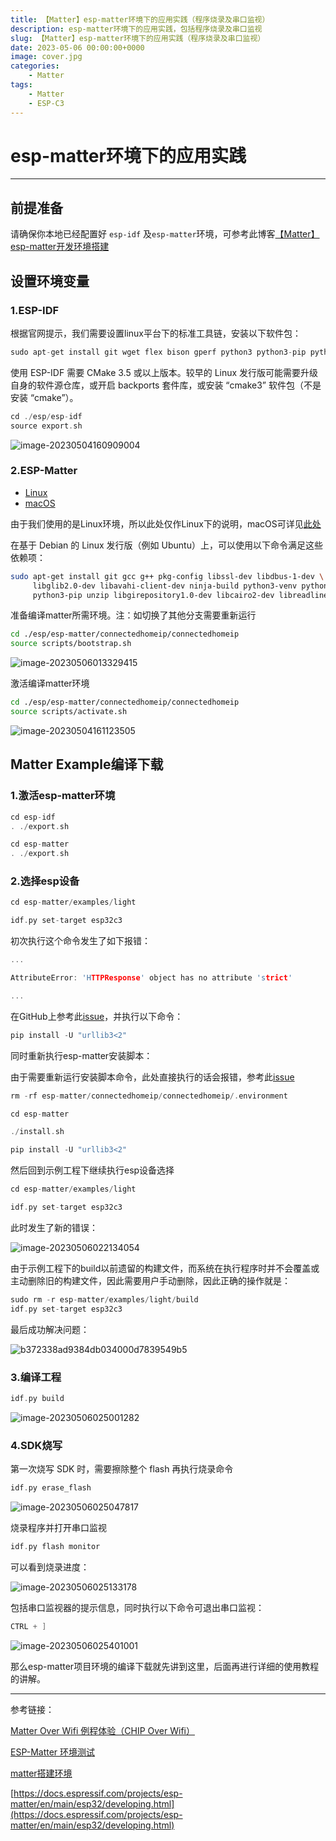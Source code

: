 ```yaml
---
title: 【Matter】esp-matter环境下的应用实践（程序烧录及串口监视）
description: esp-matter环境下的应用实践，包括程序烧录及串口监视
slug: 【Matter】esp-matter环境下的应用实践（程序烧录及串口监视）
date: 2023-05-06 00:00:00+0000
image: cover.jpg
categories:
    - Matter
tags:
    - Matter
    - ESP-C3
---
```




# esp-matter环境下的应用实践

---

## 前提准备

请确保你本地已经配置好 `esp-idf` 及`esp-matter`环境，可参考此博客[【Matter】esp-matter开发环境搭建](https://blog.csdn.net/qq_56914146/article/details/130484975?spm=1001.2014.3001.5501)

## 设置环境变量

### 1.ESP-IDF

根据官网提示，我们需要设置linux平台下的标准工具链，安装以下软件包：

```c
sudo apt-get install git wget flex bison gperf python3 python3-pip python3-setuptools cmake ninja-build ccache libffi-dev libssl-dev dfu-util libusb-1.0-0
```

使用 ESP-IDF 需要 CMake 3.5 或以上版本。较早的 Linux 发行版可能需要升级自身的软件源仓库，或开启 backports 套件库，或安装 “cmake3” 软件包（不是安装 “cmake”）。

```c
cd ./esp/esp-idf
source export.sh
```

![image-20230504160909004](https://raw.githubusercontent.com/kurisaW/picbed/main/img2023/202305041609281.png)

### 2.ESP-Matter

- [Linux](https://github.com/project-chip/connectedhomeip/blob/master/docs/guides/BUILDING.md#installing-prerequisites-on-linux)
- [macOS](https://github.com/project-chip/connectedhomeip/blob/master/docs/guides/BUILDING.md#installing-prerequisites-on-macos)

由于我们使用的是Linux环境，所以此处仅作Linux下的说明，macOS可详见[此处](https://github.com/project-chip/connectedhomeip/blob/master/docs/guides/BUILDING.md#installing-prerequisites-on-macos)

在基于 Debian 的 Linux 发行版（例如 Ubuntu）上，可以使用以下命令满足这些依赖项：

```bash
sudo apt-get install git gcc g++ pkg-config libssl-dev libdbus-1-dev \
     libglib2.0-dev libavahi-client-dev ninja-build python3-venv python3-dev \
     python3-pip unzip libgirepository1.0-dev libcairo2-dev libreadline-dev
```

准备编译matter所需环境。注：如切换了其他分支需要重新运行

```bash
cd ./esp/esp-matter/connectedhomeip/connectedhomeip
source scripts/bootstrap.sh
```

![image-20230506013329415](https://raw.githubusercontent.com/kurisaW/picbed/main/img2023/202305060133538.png)

激活编译matter环境

```bash
cd ./esp/esp-matter/connectedhomeip/connectedhomeip
source scripts/activate.sh
```

![image-20230504161123505](https://raw.githubusercontent.com/kurisaW/picbed/main/img2023/202305041611578.png)

## Matter Example编译下载

### 1.激活esp-matter环境

```c
cd esp-idf
. ./export.sh
```

```c
cd esp-matter 
. ./export.sh
```

### 2.选择esp设备

```c
cd esp-matter/examples/light

idf.py set-target esp32c3
```

初次执行这个命令发生了如下报错：

```c
...

AttributeError: 'HTTPResponse' object has no attribute 'strict'

...
```

在GitHub上参考此[issue](https://github.com/espressif/esp-idf/issues/11340)，并执行以下命令：

```c
pip install -U "urllib3<2"
```

同时重新执行esp-matter安装脚本：

由于需要重新运行安装脚本命令，此处直接执行的话会报错，参考此[issue](https://github.com/kurisaW/Summer-of-Open-Source/issues/7)

```c
rm -rf esp-matter/connectedhomeip/connectedhomeip/.environment

cd esp-matter

./install.sh
```

```c
pip install -U "urllib3<2"
```

然后回到示例工程下继续执行esp设备选择

```c
cd esp-matter/examples/light

idf.py set-target esp32c3
```

此时发生了新的错误：

![image-20230506022134054](https://raw.githubusercontent.com/kurisaW/picbed/main/img2023/202305060221146.png)

由于示例工程下的build以前遗留的构建文件，而系统在执行程序时并不会覆盖或主动删除旧的构建文件，因此需要用户手动删除，因此正确的操作就是：

```c
sudo rm -r esp-matter/examples/light/build
idf.py set-target esp32c3
```

最后成功解决问题：

![b372338ad9384db034000d7839549b5](https://user-images.githubusercontent.com/98592772/236539480-35af78e1-382f-4092-a25b-fb2a09004d0a.png)

### 3.编译工程

```c
idf.py build
```

![image-20230506025001282](https://raw.githubusercontent.com/kurisaW/picbed/main/img2023/202305060250998.png)

### 4.SDK烧写

第一次烧写 SDK 时，需要擦除整个 flash 再执行烧录命令

```c
idf.py erase_flash
```

![image-20230506025047817](https://raw.githubusercontent.com/kurisaW/picbed/main/img2023/202305060252819.png)

烧录程序并打开串口监视

```c
idf.py flash monitor
```

可以看到烧录进度：

![image-20230506025133178](https://raw.githubusercontent.com/kurisaW/picbed/main/img2023/202305060251334.png)

包括串口监视器的提示信息，同时执行以下命令可退出串口监视：

```c
CTRL + ]
```

![image-20230506025401001](https://raw.githubusercontent.com/kurisaW/picbed/main/img2023/202305060254172.png)

那么esp-matter项目环境的编译下载就先讲到这里，后面再进行详细的使用教程的讲解。

---

参考链接：

[Matter Over Wifi 例程体验（CHIP Over Wifi）](https://blog.csdn.net/hydfxy2018/article/details/122041168?spm=1001.2101.3001.6650.11&utm_medium=distribute.pc_relevant.none-task-blog-2~default~CTRLIST~Rate-11-122041168-blog-127516686.pc_relevant_default&depth_1-utm_source=distribute.pc_relevant.none-task-blog-2~default~CTRLIST~Rate-11-122041168-blog-127516686.pc_relevant_default&utm_relevant_index=12)

[ESP-Matter 环境测试](https://blog.csdn.net/weixin_40209493/article/details/125814311?ops_request_misc=%257B%2522request%255Fid%2522%253A%2522168324979316800211536064%2522%252C%2522scm%2522%253A%252220140713.130102334.pc%255Fall.%2522%257D&request_id=168324979316800211536064&biz_id=0&utm_medium=distribute.pc_search_result.none-task-blog-2~all~first_rank_ecpm_v1~rank_v31_ecpm-4-125814311-null-null.142^v86^control_2,239^v2^insert_chatgpt&utm_term=matter%E6%8A%A5%E9%94%99&spm=1018.2226.3001.4187)

[matter搭建环境](https://blog.csdn.net/puweiqi/article/details/129474079?spm=1001.2101.3001.6650.2&utm_medium=distribute.pc_relevant.none-task-blog-2%7Edefault%7EYuanLiJiHua%7EPosition-2-129474079-blog-125973073.235%5Ev32%5Epc_relevant_default_base3&depth_1-utm_source=distribute.pc_relevant.none-task-blog-2%7Edefault%7EYuanLiJiHua%7EPosition-2-129474079-blog-125973073.235%5Ev32%5Epc_relevant_default_base3&utm_relevant_index=3)

[https://docs.espressif.com/projects/esp-matter/en/main/esp32/developing.html](https://docs.espressif.com/projects/esp-matter/en/main/esp32/developing.html)
